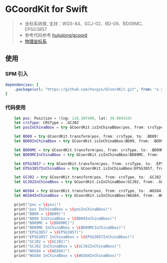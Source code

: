 # GCoordKit for Swift
> - 坐标系转换, 支持：WGS-84、GCJ-02、BD-09、BD09MC、EPSG3857
> - 参考代码参考 [hujiulong/gcoord](https://github.com/hujiulong/gcoord)
> - [物理坐标系](https://github.com/hujiulong/gcoord/wiki/%E5%9C%B0%E7%90%86%E5%9D%90%E6%A0%87%E7%B3%BB)


## 使用
### SPM 引入
```yaml
dependencies: [
    .package(url: "https://github.com/hocgin/GCoordKit.git", from: "x.y.z")
]
```

### 代码使用
```swift
    let pos: Position = (lng: 116.307490, lat: 39.984154)
    let crsType: CRSType = .GCJ02
    let posInChinaBbox = try GCoordKit.isInChinaBbox(pos, from: crsType)

    let BD09 = try GCoordKit.transform(pos, from: crsType, to: .BD09)
    let BD09InChinaBbox = try GCoordKit.isInChinaBbox(BD09, from: .BD09)

    let BD09MC = try GCoordKit.transform(pos, from: crsType, to: .BD09MC)
    let BD09MCInChinaBbox = try GCoordKit.isInChinaBbox(BD09MC, from: .BD09MC)

    let EPSG3857 = try GCoordKit.transform(pos, from: crsType, to: .EPSG3857)
    let EPSG3857InChinaBbox = try GCoordKit.isInChinaBbox(EPSG3857, from: .EPSG3857)

    let GCJ02 = try GCoordKit.transform(pos, from: crsType, to: .GCJ02)
    let GCJ02InChinaBbox = try GCoordKit.isInChinaBbox(GCJ02, from: .GCJ02)

    let WGS84 = try GCoordKit.transform(pos, from: crsType, to: .WGS84)
    let WGS84InChinaBbox = try GCoordKit.isInChinaBbox(WGS84, from: .WGS84)

    print("pos = \(pos)")
    print("pos InChinaBbox = \(posInChinaBbox)")
    print("BD09 = \(BD09)")
    print("BD09 InChinaBbox = \(BD09InChinaBbox)")
    print("BD09MC = \(BD09MC)")
    print("BD09MC InChinaBbox = \(BD09MCInChinaBbox)")
    print("EPSG3857 = \(EPSG3857)")
    print("EPSG3857 InChinaBbox = \(EPSG3857InChinaBbox)")
    print("GCJ02 = \(GCJ02)")
    print("GCJ02 InChinaBbox = \(GCJ02InChinaBbox)")
    print("WGS84 = \(WGS84)")
    print("WGS84 InChinaBbox = \(WGS84InChinaBbox)")
```


